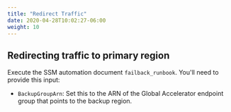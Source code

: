```yaml
---
title: "Redirect Traffic"
date: 2020-04-28T10:02:27-06:00
weight: 10
---
```


## Redirecting traffic to primary region

Execute the SSM automation document `failback_runbook`.  You'll need to provide this input:

* `BackupGroupArn`: Set this to the ARN of the Global Accelerator endpoint group that points to the backup region.